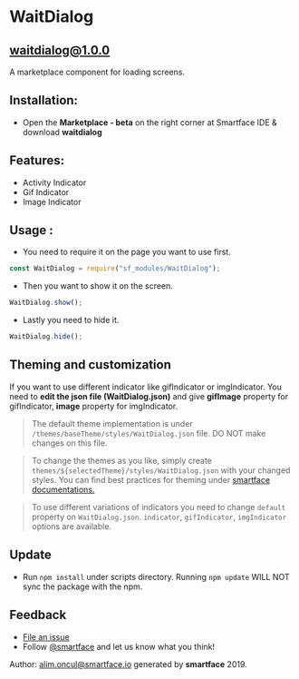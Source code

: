 
# WaitDialog
## waitdialog@1.0.0

A marketplace component for loading screens.

## Installation: 
- Open the **Marketplace - beta** on the right corner at Smartface IDE & download **waitdialog**

## Features:
- Activity Indicator
- Gif Indicator
- Image Indicator

## Usage : 

- You need to require it on the page you want to use first.
```javascript
const WaitDialog = require("sf_modules/WaitDialog");
```
- Then you want to show it on the screen.
```javascript
WaitDialog.show();
```
- Lastly you need to hide it.
```javascript
WaitDialog.hide();
```

## Theming and customization

If you want to use different indicator like gifIndicator or imgIndicator. You need to **edit the json file (WaitDialog.json)** and give **gifImage** property for gifIndicator, **image** property for imgIndicator.

> The default theme implementation is under `/themes/baseTheme/styles/WaitDialog.json` file. DO NOT make changes on this file.

> To change the themes as you like, simply create `themes/${selectedTheme}/styles/WaitDialog.json` with your changed styles. You can find best practices for theming under [smartface documentations.](https://developer.smartface.io/docs/using-themes-in-apps)

> To use different variations of indicators you need to change `default` property on `WaitDialog.json`. `indicator`, `gifIndicator`, `imgIndicator` options are available.

## Update
- Run `npm install` under scripts directory. Running `npm update` WILL NOT sync the package with the npm.

## Feedback
* [File an issue](https://github.com/smartface/sf-component-waitdialog/issues)
* Follow [@smartface](https://twitter.com/smartface_io) and let us know what you think!

Author: alim.oncul@smartface.io generated by **smartface** 2019.
    
